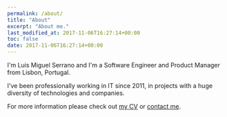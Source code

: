 ```yaml
---
permalink: /about/
title: "About"
excerpt: "About me."
last_modified_at: 2017-11-06T16:27:14+00:00
toc: false
date: 2017-11-06T16:27:14+00:00
---
```


I'm Luis Miguel Serrano and I'm a Software Engineer and Product Manager from Lisbon, Portugal.

I've been professionally working in IT since 2011, in projects with a huge diversity of technologies and companies.

For more information please check out [my CV](https://lmserrano.github.io) or [contact me](mailto:LMSSerrano@gmail.com).
